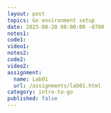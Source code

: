 ```yaml
---
layout: post
topics: Go environment setup
date: 2025-08-20 08:00:00 -0700
notes1: 
code1: 
video1: 
notes2: 
code2: 
video2: 
assignment:
  name: Lab01
  url: /assignments/lab01.html
category: intro-to-go
published: false
---
```

